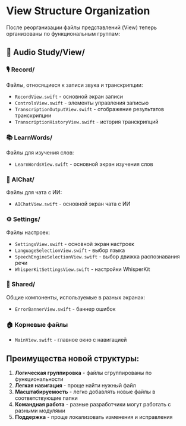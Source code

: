 # View Structure Organization

После реорганизации файлы представлений (View) теперь организованы по функциональным группам:

## 📁 Audio Study/View/

### 🎙️ Record/
Файлы, относящиеся к записи звука и транскрипции:
- `RecordView.swift` - основной экран записи
- `ControlsView.swift` - элементы управления записью
- `TranscriptionOutputView.swift` - отображение результатов транскрипции
- `TranscriptionHistoryView.swift` - история транскрипций

### 📚 LearnWords/
Файлы для изучения слов:
- `LearnWordsView.swift` - основной экран изучения слов

### 🤖 AIChat/
Файлы для чата с ИИ:
- `AIChatView.swift` - основной экран чата с ИИ

### ⚙️ Settings/
Файлы настроек:
- `SettingsView.swift` - основной экран настроек
- `LanguageSelectionView.swift` - выбор языка
- `SpeechEngineSelectionView.swift` - выбор движка распознавания речи
- `WhisperKitSettingsView.swift` - настройки WhisperKit

### 🔄 Shared/
Общие компоненты, используемые в разных экранах:
- `ErrorBannerView.swift` - баннер ошибок

### 🏠 Корневые файлы
- `MainView.swift` - главное окно с навигацией

## Преимущества новой структуры:

1. **Логическая группировка** - файлы сгруппированы по функциональности
2. **Легкая навигация** - проще найти нужный файл
3. **Масштабируемость** - легко добавлять новые файлы в соответствующие папки
4. **Командная работа** - разные разработчики могут работать с разными модулями
5. **Поддержка** - проще локализовать изменения и исправления

